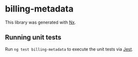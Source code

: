 # billing-metadata

This library was generated with [Nx](https://nx.dev).

## Running unit tests

Run `ng test billing-metadata` to execute the unit tests via [Jest](https://jestjs.io).
